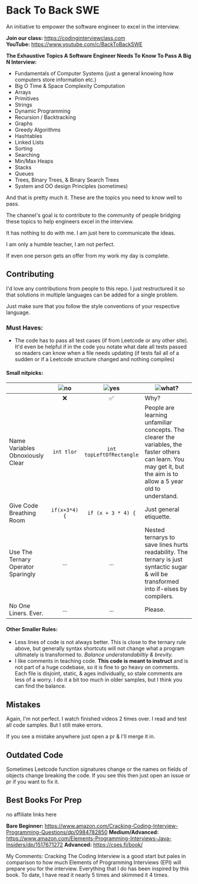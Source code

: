 # Back To Back SWE

An initiative to empower the software engineer to excel in the interview.

<b>Join our class:</b> https://codinginterviewclass.com <br>
<b>YouTube:</b> https://www.youtube.com/c/BackToBackSWE <br>

<b>The Exhaustive Topics A Software Engineer Needs To Know To Pass A Big N Interview:</b>
- Fundamentals of Computer Systems (just a general knowing how computers store information etc.)
- Big O Time & Space Complexity Computation
- Arrays
- Primitives
- Strings
- Dynamic Programming
- Recursion / Backtracking
- Graphs
- Greedy Algorithms
- Hashtables
- Linked Lists
- Sorting
- Searching
- Min/Max Heaps
- Stacks
- Queues
- Trees, Binary Trees, & Binary Search Trees
- System and OO design Principles (sometimes)

And that is pretty much it. These are the topics you need to know well to pass.

The channel's goal is to contribute to the community of people bridging
these topics to help engineers excel in the interview.

It has nothing to do with me. I am just here to communicate the ideas.

I am only a humble teacher, I am not perfect.

If even one person gets an offer from my work my day is complete.

## Contributing
I'd love any contributions from people to this repo. I just restructured it so that solutions in multiple languages can be added for a single problem.

Just make sure that you follow the style conventions of your respective language.

### Must Haves:
- The code has to pass all test cases (if from Leetcode or any other site). It'd even be helpful if in the code you notate what date all tests passed so readers can know when a file needs updating (if tests fail all of a sudden or if a Leetcode structure changed and nothing compiles)

#### Small nitpicks:

| | ![no](https://i.ibb.co/znyRxBs/Screen-Shot-2019-09-15-at-10-53-44-PM.png) | ![yes](https://i.ibb.co/sRcxycg/Screen-Shot-2019-09-15-at-10-53-48-PM.png) | ![what?](https://i.ibb.co/M7QqqDC/Screen-Shot-2019-09-15-at-11-06-02-PM.png) |
| --- | :-------------: |:-------------:| --- |
| | ❌ | ✅ | Why? |
| Name Variables Obnoxiously Clear | `int tlor`      | `int topLeftOfRectangle` | People are learning unfamiliar concepts. The clearer the variables, the faster others can learn. You may get it, but the aim is to allow a 5 year old to understand. |
| Give Code Breathing Room | `if(x+3*4){`| `if (x + 3 * 4) {`      | Just general etiquette. |
| Use The Ternary Operator Sparingly | ...| ...      | Nested ternarys to save lines hurts readability. The ternary is just syntactic sugar & will be transformed into if-elses by compilers.  |
| No One Liners. Ever. | ... |    ...   | Please. |

#### Other Smaller Rules:
- Less lines of code is not always better. This is close to the ternary rule above, but generally syntax shortcuts will not change what a program ultimately is transformed to. *Balance understandabiltiy & brevity.*
- I like comments in teaching code. **This code is meant to instruct** and is not part of a huge codebase, so it is fine to go heavy on comments. Each file is disjoint, static, & ages individually, so stale comments are less of a worry. I do it a bit too much in older samples, but I think you can find the balance.

## Mistakes

Again, I'm not perfect. I watch finished videos 2 times over. I read and test all code samples. But I still make errors.

If you see a mistake anywhere just open a pr & I'll merge it in.

## Outdated Code

Sometimes Leetcode function signatures change or the names on fields of objects change breaking the code. If you see this then just open an issue or pr if you want to fix it.

## Best Books For Prep

no affiliate links here

<b>Bare Beginner:</b> https://www.amazon.com/Cracking-Coding-Interview-Programming-Questions/dp/0984782850
<b>Medium/Advanced:</b> https://www.amazon.com/Elements-Programming-Interviews-Java-Insiders/dp/1517671272
<b>Advanced:</b> https://cses.fi/book/

My Comments: Cracking The Coding Interview is a good start but pales in comparison to how much Elements
of Programming Interviews (EPI) will prepare you for the interview. Everything that I do has been inspired
by this book. To date, I have read it nearly 5 times and skimmed it 4 times.
